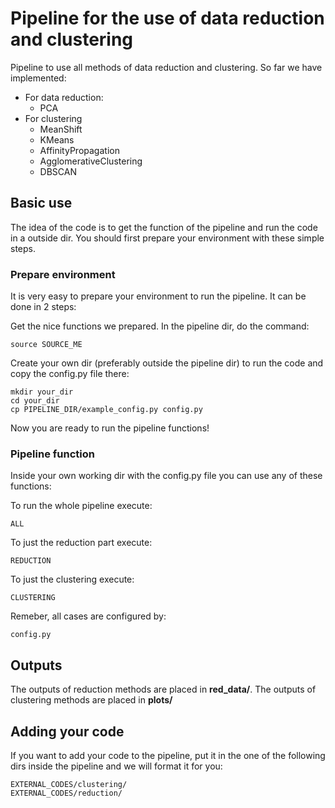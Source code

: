 # Pipeline for the use of data reduction and clustering
Pipeline to use all methods of data reduction and clustering.
So far we have implemented:

* For data reduction:
	* PCA
* For clustering
	* MeanShift
	* KMeans
	* AffinityPropagation
	* AgglomerativeClustering
	* DBSCAN

## Basic use
The idea of the code is to get the function of the pipeline and 
run the code in a outside dir. You should first prepare your environment with these simple steps.

### Prepare environment
It is very easy to prepare your environment to run the pipeline.
It can be done in 2 steps:

Get the nice functions we prepared. In the pipeline dir, do the command:

	source SOURCE_ME

Create your own dir (preferably outside the pipeline dir) to run the code and copy the config.py file there:

	mkdir your_dir
	cd your_dir
	cp PIPELINE_DIR/example_config.py config.py

Now you are ready to run the pipeline functions!

### Pipeline function
Inside your own working dir with the config.py file you can use any of these functions:

To run the whole pipeline execute:

	ALL

To just the reduction part execute:

	REDUCTION

To just the clustering execute:

	CLUSTERING

Remeber, all cases are configured by:

	config.py

## Outputs
The outputs of reduction methods are placed in **red_data/**.
The outputs of clustering methods are placed in **plots/**

## Adding your code
If you want to add your code to the pipeline, put it in the one of the following dirs inside the pipeline and we will format it for you:

	EXTERNAL_CODES/clustering/
	EXTERNAL_CODES/reduction/
